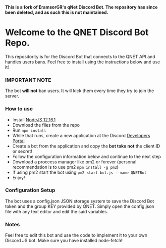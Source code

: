 **This is a fork of EramsorGR's qNet Discord Bot. The repository has since been deleted, and as such this is not maintained.**

# Welcome to the QNET Discord Bot Repo.

This repositority is for the Discord Bot that connects to the QNET API and handles users bans. Feel free to install using the instructions below and use it!


### IMPORTANT NOTE

The bot **will not** ban users. It will kick them every time they try to join the server. 

### How to use

- Install [NodeJS 12.16.1](https://nodejs.org/en/download/)
- Download the files from the repo
- Run `npm install`
- While that runs, create a new application at the Discord [Developers Portal](https://discordapp.com/developers/applications)
- Create a bot from the application and copy the **bot toke** __not__ the client ID or secret!
- Follow the configuration information below and continue to the next step
- Download a proccess manager like pm2 or forever (personal recommendation is to use pm2 `npm install -g pm2`)
- If using pm2 start the bot using `pm2 start bot.js --name QNETBot` 
- Enjoy!

### Configuration Setup

The bot uses a config.json JSON storage system to save the Discord Bot token and the group KEY provided by QNET.
Simply open the config.json file with any text editor and edit the said variables. 


### Notes

Feel free to edit this bot and use the code to implement it to your own Discord JS bot. Make sure you have installed node-fetch!
